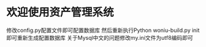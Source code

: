 # 欢迎使用资产管理系统
修改config.py配置文件即可配置数据库
然后重新执行Python woniu-build.py init即可重新生成配置数据库
关于Mysql中文的问题修改my.ini文件为utf8编码即可
